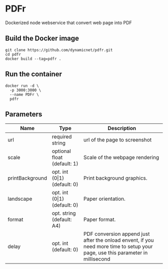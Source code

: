 # PDFr

Dockerized node webservice that convert web page into PDF

## Build the Docker image
```console
git clone https://github.com/dynamicnet/pdfr.git
cd pdfr
docker build --tag=pdfr .
```

## Run the container
```console
docker run -d \
  -p 3000:3000 \
  --name PDFr \
  pdfr
```

## Parameters
Name | Type | Description
---- | ---- | -----------
url | required string | url of the page to screenshot
scale | optional float (default: 1) | Scale of the webpage rendering
printBackground | opt. int (0\|1) (default: 0) | Print background graphics.
landscape | opt. int (0\|1) (default: 0) | Paper orientation.
format | opt. string (default: A4) | Paper format.
delay | opt. int (default: 0) | PDF conversion append just after the onload envent, if you need more time to setup your page, use this parameter in millisecond
